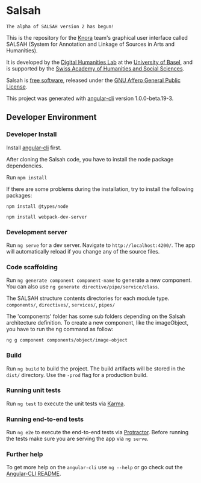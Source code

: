 # Salsah

```
The alpha of SALSAH version 2 has begun!
```

This is the repository for the [Knora](https://github.com/dhlab-basel/Knora) team's 
graphical user interface called SALSAH (System for Annotation and Linkage of Sources in Arts and Humanities).

It is developed by the [Digital Humanities Lab](http://www.dhlab.unibas.ch/) at the [University of Basel](https://www.unibas.ch/en.html), and is supported by the [Swiss Academy of Humanities and Social Sciences](http://www.sagw.ch/en/sagw.html).

Salsah is [free software](http://www.gnu.org/philosophy/free-sw.en.html), released under the [GNU Affero General Public License](http://www.gnu.org/licenses/agpl-3.0.en.html).

This project was generated with [angular-cli](https://github.com/angular/angular-cli) version 1.0.0-beta.19-3.

## Developer Environment

### Developer Install
Install [angular-cli](https://github.com/angular/angular-cli) first.

After cloning the Salsah code, you have to install the node package dependencies.

Run `npm install`

If there are some problems during the installation, try to install the following packages:
    
    npm install @types/node
    
    npm install webpack-dev-server


### Development server
Run `ng serve` for a dev server. Navigate to `http://localhost:4200/`. The app will automatically reload if you change any of the source files.

### Code scaffolding

Run `ng generate component component-name` to generate a new component. You can also use `ng generate directive/pipe/service/class`.

The SALSAH structure contents directories for each module type.
 `components/`, `directives/`, `services/`, `pipes/` 
 
 The 'components' folder has some sub folders depending on the Salsah architecture definition. To create a new component, like the imageObject, you have to run the ng command as follow:
  
 `ng g component components/object/image-object`


### Build

Run `ng build` to build the project. The build artifacts will be stored in the `dist/` directory. Use the `-prod` flag for a production build.

### Running unit tests

Run `ng test` to execute the unit tests via [Karma](https://karma-runner.github.io).

### Running end-to-end tests

Run `ng e2e` to execute the end-to-end tests via [Protractor](http://www.protractortest.org/).
Before running the tests make sure you are serving the app via `ng serve`.

### Further help

To get more help on the `angular-cli` use `ng --help` or go check out the [Angular-CLI README](https://github.com/angular/angular-cli/blob/master/README.md).

